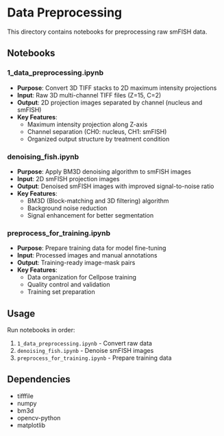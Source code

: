 # Data Preprocessing

This directory contains notebooks for preprocessing raw smFISH data.

## Notebooks

### 1_data_preprocessing.ipynb
- **Purpose**: Convert 3D TIFF stacks to 2D maximum intensity projections
- **Input**: Raw 3D multi-channel TIFF files (Z=15, C=2)
- **Output**: 2D projection images separated by channel (nucleus and smFISH)
- **Key Features**:
  - Maximum intensity projection along Z-axis
  - Channel separation (CH0: nucleus, CH1: smFISH)
  - Organized output structure by treatment condition

### denoising_fish.ipynb
- **Purpose**: Apply BM3D denoising algorithm to smFISH images
- **Input**: 2D smFISH projection images
- **Output**: Denoised smFISH images with improved signal-to-noise ratio
- **Key Features**:
  - BM3D (Block-matching and 3D filtering) algorithm
  - Background noise reduction
  - Signal enhancement for better segmentation

### preprocess_for_training.ipynb
- **Purpose**: Prepare training data for model fine-tuning
- **Input**: Processed images and manual annotations
- **Output**: Training-ready image-mask pairs
- **Key Features**:
  - Data organization for Cellpose training
  - Quality control and validation
  - Training set preparation

## Usage

Run notebooks in order:
1. `1_data_preprocessing.ipynb` - Convert raw data
2. `denoising_fish.ipynb` - Denoise smFISH images
3. `preprocess_for_training.ipynb` - Prepare training data

## Dependencies

- tifffile
- numpy
- bm3d
- opencv-python
- matplotlib
